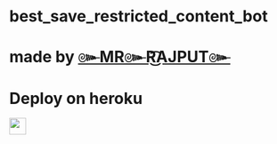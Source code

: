 # best_save_restricted_content_bot
# made by [๛MR๛R͜͡AJPUT๛](tg://openmessage?user_id=6874153886) 

 
# Deploy on heroku


<a href="https://dashboard.heroku.com/new?template=https://github.com/Adity012/save-bot-02">
     <img height="30px" src="https://img.shields.io/badge/Deploy%20To%20Heroku-blueviolet?style=for-the-badge&logo=heroku">
  </a>
